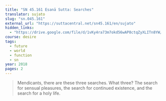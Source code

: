 ```yaml
---
title: "SN 45.161 Esanā Sutta: Searches"
translator: sujato
slug: "sn.045.161"
external_url: "https://suttacentral.net/sn45.161/en/sujato"
hidden_links:
  - "https://drive.google.com/file/d/1vKy4ra73m7okd56wAP8ctqZyXLITn8YW/view?usp=drivesdk"
course: desire
tags:
  - future
  - world
  - function
  - sn
year: 2018
pages: 2
---
```


> Mendicants, there are these three searches. What three? The search for sensual pleasures, the search for continued existence, and the search for a holy life.
